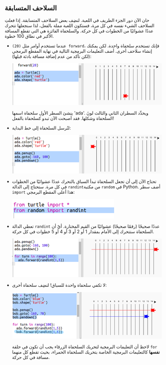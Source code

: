 ## السلاحف المتسابقة

حان الآن دور الجزء الطريف في اللعبة. لنضِف بعض السلاحف المتسابقة. إذا فعلتِ السلاحف الشيء نفسه في كل مرة، فستكون اللعبة مملة بالفعل، لذا سنجعلها تتحرك عددًا عشوائيًا من الخطوات في كل حركة. والسلحفاة الفائزة هي التي تقطع المسافة الأكبر في نطاق 100 خطوة.

+ عندما تستخدم أوامر مثل `(‏20) forward`، فإنك تستخدم سلحفاة واحدة. لكن يمكنك إنشاء سلاحف أخرى. أضف التعليمات البرمجية التالية في نهاية المقطع البرمجي (لكن تأكد من عدم إضافة مسافة بادئة قبلها):
    
    ![لقطة الشاشة](images/race-red.png)
    
    ينشئ السطر الأول سلحفاة اسمها 'ada'. ويحدِّد السطران الثاني والثالث لونَ السلحفاة وشكلها. فقد أصبحت الآن تبدو كسلحفاة بالفعل!

+ لنُرسل السلحفاة إلى خط البداية:
    
    ![لقطة الشاشة](images/race-start.png)

+ تحتاج الآن إلى أن تجعل السلحفاة تبدأ السباق بالتحرك عددًا عشوائيًا من الخطوات في كل مرة. ستحتاج إلى الدالة ` randint `من مكتبة `random` في Python. أضف سطر `import` هذا أعلى المقطع البرمجي:
    
    ![لقطة الشاشة](images/race-randint.png)

+ تعطي الدالة `randint` عددًا صحيحًا (رقمًا صحيحًا) عشوائيًا من القيم المختارة. أيْ أن السلحفاة ستتحرك إلى الأمام بمقدار 1 أو 2 أو 3 أو 4 أو 5 خطوات في كل حركة.
    
    ![لقطة الشاشة](images/race-random.png)

+ لا تكفي سلحفاة واحدة للسباق! لنضِف سلحفاة أخرى:
    
    ![لقطة الشاشة](images/race-blue.png)
    
    لاحظ أن التعليمات البرمجية لتحريك السلحفاة الزرقاء يجب أن تكون في حلقة `for` **نفسها** كالتعليمات البرمجية الخاصة بتحريك السلحفاة الحمراء، بحيث تقطع كل منهما مسافة في كل حركة.